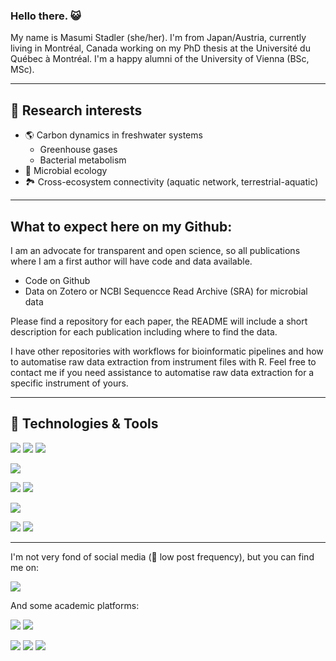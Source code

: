 ### Hello there. :smiley_cat:

My name is Masumi Stadler (she/her).
I'm from Japan/Austria, currently living in Montréal, Canada working on my PhD thesis at the Université du Québec à Montréal. I'm a happy alumni of the University of Vienna (BSc, MSc).

---

## 🔬 Research interests

* :earth_americas: Carbon dynamics in freshwater systems
  * Greenhouse gases
  * Bacterial metabolism
* :microbe: Microbial ecology
* :national_park: Cross-ecosystem connectivity (aquatic network, terrestrial-aquatic)

---

## What to expect here on my Github:

I am an advocate for transparent and open science, so all publications where I am a first author will have code and data available.

* Code on Github
* Data on Zotero or NCBI Sequencce Read Archive (SRA) for microbial data

Please find a repository for each paper, the README will include a short description for each publication including where to find the data.

I have other repositories with workflows for bioinformatic pipelines and how to automatise raw data extraction from instrument files with R.
Feel free to contact me if you need assistance to automatise raw data extraction for a specific instrument of yours.

---

## 🔧 Technologies & Tools

![](https://img.shields.io/badge/OS-Linux-informational?style=flat&logo=linux&logoColor=white&color=2bbc8a)
![](https://img.shields.io/badge/OS-Windows-informational?style=flat&logo=windows&logoColor=white&color=2bbc8a)
![](https://img.shields.io/badge/OS-macOS-informational?style=flat&logo=apple&logoColor=white&color=2bbc8a)

![](https://img.shields.io/badge/Code-R-informational?style=flat&logo=R&logoColor=white&color=2bbc8a)

![](https://img.shields.io/badge/Markup-Markdown-informational?style=flat&logo=Rstudio&logoColor=white&color=2bbc8a)
![](https://img.shields.io/badge/Markup-LaTeX-informational?style=flat&logo=latex&logoColor=white&color=2bbc8a)

![](https://img.shields.io/badge/Version_Control-Git-informational?style=flat&logo=git&logoColor=white&color=2bbc8a)

![](https://img.shields.io/badge/Geospatial-ArcGIS-informational?style=flat&color=2bbc8a)
![](https://img.shields.io/badge/Geospatial-QGIS-informational?style=flat&logo=qgis&logoColor=white&color=2bbc8a)

----

I'm not very fond of social media (🚨 low post frequency), but you can find me on:

![](https://img.shields.io/badge/Twitter-@masumistadler-informational?style=social&logo=twitter&logoColor=blue&color=2bbc8a?link=https://twitter.com/masumistadler)

And some academic platforms:

![](https://img.shields.io/badge/LinkedIn--informational?style=social&logo=linkedin&logoColor=blue&color=2bbc8a?link=https://www.linkedin.com/in/masumistadler/)
![](https://img.shields.io/badge/ResearchGate--informational?style=social&logo=researchgate&logoColor=2bbc8a?&color=2bbc8a?link=https://www.researchgate.net/profile/Masumi_Stadler)

![](https://img.shields.io/badge/Google_Scholar--informational?style=social&logo=google-scholar&logoColor=blue&color=2bbc8a?link=https://scholar.google.com/citations?user=WDlaK4IAAAAJ&hl=en)
![](https://img.shields.io/badge/ORCID--informational?style=social&logo=ORCID&logoColor=success&color=2bbc8a?link=https://orcid.org/0000-0001-5048-8436)
![](https://img.shields.io/badge/Publons--informational?style=social&logo=publons&logoColor=steelblue&color=2bbc8a?link=https://publons.com/researcher/3540205/masumi-stadler/)
